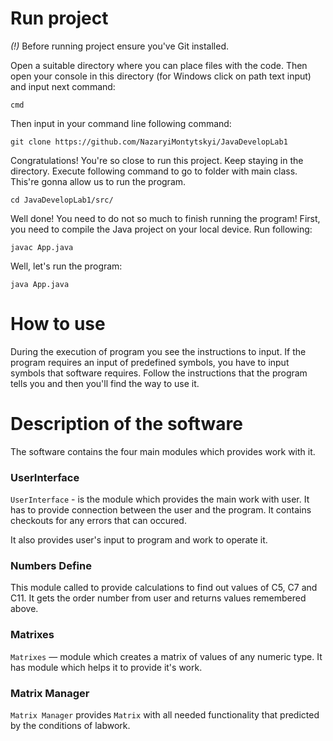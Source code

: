 # Run project

_(!)_ Before running project ensure you've Git installed.

Open a suitable directory where you can place files with the code. Then open your console in this directory (for Windows click on path text input) and input next command:
```
cmd
```
Then input in your command line following command:
```
git clone https://github.com/NazaryiMontytskyi/JavaDevelopLab1
```
Congratulations! You're so close to run this project. Keep staying in the directory. Execute following command to go to folder with main class. This're gonna allow us to run the program.
```
cd JavaDevelopLab1/src/
```
Well done! You need to do not so much to finish running the program! First, you need to compile the Java project on your local device. Run following:
```
javac App.java
```
Well, let's run the program:
```
java App.java
```

# How to use

During the execution of program you see the instructions to input. If the program requires an input of predefined symbols, you have to input symbols that software requires. Follow the instructions that the program tells you and then you'll find the way to use it.  

# Description of the software

The software contains the four main modules which provides work with it. 

### UserInterface
`UserInterface` - is the module which provides the main work with user. It has to provide connection between the user and the program. It contains checkouts for any errors that can occured.

It also provides user's input to program and work to operate it. 

### Numbers Define

This module called to provide calculations to find out values of C5, C7 and C11. It gets the order number from user and returns values remembered above.

### Matrixes

`Matrixes` — module which creates a matrix of values of any numeric type. It has module which helps it to provide it's work.

### Matrix Manager

`Matrix Manager` provides `Matrix` with all needed functionality that predicted by the conditions of labwork.